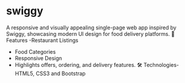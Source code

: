 # swiggy
A responsive and visually appealing single-page web app inspired by Swiggy, showcasing modern UI design for food delivery platforms.
🌟 Features 
-Restaurant Listings
- Food Categories
- Responsive Design
- Highlights offers, ordering, and delivery features.
🛠️ Technologies- HTML5, CSS3 and Bootstrap
